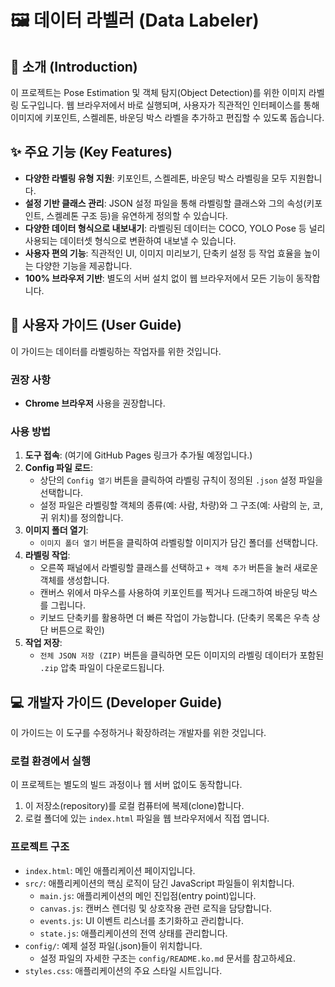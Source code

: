 # 🖼️ 데이터 라벨러 (Data Labeler)

## 📖 소개 (Introduction)
이 프로젝트는 Pose Estimation 및 객체 탐지(Object Detection)를 위한 이미지 라벨링 도구입니다. 웹 브라우저에서 바로 실행되며, 사용자가 직관적인 인터페이스를 통해 이미지에 키포인트, 스켈레톤, 바운딩 박스 라벨을 추가하고 편집할 수 있도록 돕습니다.

## ✨ 주요 기능 (Key Features)
- **다양한 라벨링 유형 지원**: 키포인트, 스켈레톤, 바운딩 박스 라벨링을 모두 지원합니다.
- **설정 기반 클래스 관리**: JSON 설정 파일을 통해 라벨링할 클래스와 그의 속성(키포인트, 스켈레톤 구조 등)을 유연하게 정의할 수 있습니다.
- **다양한 데이터 형식으로 내보내기**: 라벨링된 데이터는 COCO, YOLO Pose 등 널리 사용되는 데이터셋 형식으로 변환하여 내보낼 수 있습니다.
- **사용자 편의 기능**: 직관적인 UI, 이미지 미리보기, 단축키 설정 등 작업 효율을 높이는 다양한 기능을 제공합니다.
- **100% 브라우저 기반**: 별도의 서버 설치 없이 웹 브라우저에서 모든 기능이 동작합니다.

## 🚀 사용자 가이드 (User Guide)
이 가이드는 데이터를 라벨링하는 작업자를 위한 것입니다.

### 권장 사항
- **Chrome 브라우저** 사용을 권장합니다.

### 사용 방법
1. **도구 접속**: (여기에 GitHub Pages 링크가 추가될 예정입니다.)
2. **Config 파일 로드**:
   - 상단의 `Config 열기` 버튼을 클릭하여 라벨링 규칙이 정의된 `.json` 설정 파일을 선택합니다.
   - 설정 파일은 라벨링할 객체의 종류(예: 사람, 차량)와 그 구조(예: 사람의 눈, 코, 귀 위치)를 정의합니다.
3. **이미지 폴더 열기**:
   - `이미지 폴더 열기` 버튼을 클릭하여 라벨링할 이미지가 담긴 폴더를 선택합니다.
4. **라벨링 작업**:
   - 오른쪽 패널에서 라벨링할 클래스를 선택하고 `+ 객체 추가` 버튼을 눌러 새로운 객체를 생성합니다.
   - 캔버스 위에서 마우스를 사용하여 키포인트를 찍거나 드래그하여 바운딩 박스를 그립니다.
   - 키보드 단축키를 활용하면 더 빠른 작업이 가능합니다. (단축키 목록은 우측 상단 버튼으로 확인)
5. **작업 저장**:
   - `전체 JSON 저장 (ZIP)` 버튼을 클릭하면 모든 이미지의 라벨링 데이터가 포함된 `.zip` 압축 파일이 다운로드됩니다.

## 💻 개발자 가이드 (Developer Guide)
이 가이드는 이 도구를 수정하거나 확장하려는 개발자를 위한 것입니다.

### 로컬 환경에서 실행
이 프로젝트는 별도의 빌드 과정이나 웹 서버 없이도 동작합니다.
1. 이 저장소(repository)를 로컬 컴퓨터에 복제(clone)합니다.
2. 로컬 폴더에 있는 `index.html` 파일을 웹 브라우저에서 직접 엽니다.

### 프로젝트 구조
- `index.html`: 메인 애플리케이션 페이지입니다.
- `src/`: 애플리케이션의 핵심 로직이 담긴 JavaScript 파일들이 위치합니다.
  - `main.js`: 애플리케이션의 메인 진입점(entry point)입니다.
  - `canvas.js`: 캔버스 렌더링 및 상호작용 관련 로직을 담당합니다.
  - `events.js`: UI 이벤트 리스너를 초기화하고 관리합니다.
  - `state.js`: 애플리케이션의 전역 상태를 관리합니다.
- `config/`: 예제 설정 파일(.json)들이 위치합니다.
  - 설정 파일의 자세한 구조는 `config/README.ko.md` 문서를 참고하세요.
- `styles.css`: 애플리케이션의 주요 스타일 시트입니다.
